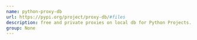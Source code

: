```yaml
---
name: python-proxy-db
url: https://pypi.org/project/proxy-db/#files
description: free and private proxies on local db for Python Projects. URL : https://pypi.org/project/proxy-db/#files Groups : None
group: None
---
```

